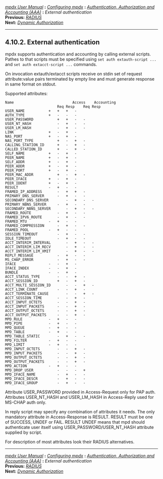 [*mpdx User Manual*](README.md) **:** [*Configuring mpdx*](mpd17.md)
**:** [*Authentication, Authorization and Accounting (AAA)*](mpd29.md)
**:** *External authentication*\
**Previous:** [*RADIUS*](mpd30.md)\
**Next:** [*Dynamic Authorization*](mpd32.md)

------------------------------------------------------------------------

## 4.10.2. External authentication

mpdx supports authentication and accounting by calling external scripts.
Pathes to that scripts must be specified using
`set auth extauth-script ...` and `set auth extacct-script ...`
commands.

On invocation extauth/extacct scripts receive on stdin set of request
attribute:value pairs terminated by empty line and must generate
response in same format on stdout.

Supported attributes:

    Name                           Access    Accounting
                            Req Resp    Req Resp
    USER_NAME           +   +   +   -
    AUTH_TYPE           +   -   -   -
    USER_PASSWORD           +   +   -   -
    USER_NT_HASH            -   +   -   -
    USER_LM_HASH            -   +   -   -
    LINK                +   -   +   -
    NAS_PORT            +   -   +   -
    NAS_PORT_TYPE           +   -   +   -
    CALLING_STATION_ID      +   -   +   -
    CALLED_STATION_ID       +   -   +   -
    SELF_NAME           +   -   +   -
    PEER_NAME           +   -   +   -
    SELF_ADDR           +   -   +   -
    PEER_ADDR           +   -   +   -
    PEER_PORT           +   -   +   -
    PEER_MAC_ADDR           +   -   +   -
    PEER_IFACE          +   -   +   -
    PEER_IDENT          +   -   +   -
    RESULT              -   +   -   -
    FRAMED_IP_ADDRESS       -   +   +   -
    PRIMARY_DNS_SERVER      -   +   -   -
    SECONDARY_DNS_SERVER        -   +   -   -
    PRIMARY_NBNS_SERVER     -   +   -   -
    SECONDARY_NBNS_SERVER       -   +   -   -
    FRAMED_ROUTE            -   +   -   -
    FRAMED_IPV6_ROUTE       -   +   -   -
    FRAMED_MTU          -   +   -   -
    FRAMED_COMPRESSION      -   +   -   -
    FRAMED_POOL         -   +   -   -
    SESSION_TIMEOUT         -   +   -   -
    IDLE_TIMEOUT            -   +   -   -
    ACCT_INTERIM_INTERVAL       -   +   -   -
    ACCT_INTERIM_LIM_RECV       -   +   -   -
    ACCT_INTERIM_LIM_XMIT       -   +   -   -
    REPLY_MESSAGE           -   +   -   -
    MS_CHAP_ERROR           -   +   -   -
    IFACE               -   -   +   -
    IFACE_INDEX         -   -   +   -
    BUNDLE              -   -   +   -
    ACCT_STATUS_TYPE        -   -   +   -
    ACCT_SESSION_ID         +   -   +   -
    ACCT_MULTI_SESSION_ID       -   -   +   -
    ACCT_LINK_COUNT         -   -   +   -
    ACCT_TERMINATE_CAUSE        -   -   +   -
    ACCT_SESSION_TIME       -   -   +   -
    ACCT_INPUT_OCTETS       -   -   +   -
    ACCT_INPUT_PACKETS      -   -   +   -
    ACCT_OUTPUT_OCTETS      -   -   +   -
    ACCT_OUTPUT_PACKETS     -   -   +   -
    MPD_RULE            -   +   -   -
    MPD_PIPE            -   +   -   -
    MPD_QUEUE           -   +   -   -
    MPD_TABLE           -   +   -   -
    MPD_TABLE_STATIC        -   +   -   -
    MPD_FILTER          -   +   -   -
    MPD_LIMIT           -   +   -   -
    MPD_INPUT_OCTETS        -   -   +   -
    MPD_INPUT_PACKETS       -   -   +   -
    MPD_OUTPUT_OCTETS       -   -   +   -
    MPD_OUTPUT_PACKETS      -   -   +   -
    MPD_ACTION          -   +   -   -
    MPD_DROP_USER           -   -   -   +
    MPD_IFACE_NAME          -   +   -   -
    MPD_IFACE_DESCR         -   +   -   -
    MPD_IFACE_GROUP         -   +   -   -

Attribute USER_PASSWORD provided in Access-Request only for PAP auth.
Attributes USER_NT_HASH and USER_LM_HASH in Access-Reply used for
MS-CHAP auth only.

In reply script may specify any combination of attributes it needs. The
only mandatory attribute in Access-Response is RESULT. RESULT must be
one of SUCCESS, UNDEF or FAIL. RESULT UNDEF means that mpd should
authenticate user itself using USER_PASSWORD/USER_NT_HASH attribute
supplied by script.

For description of most attributes look their RADIUS alternatives.

------------------------------------------------------------------------

[*mpdx User Manual*](README.md) **:** [*Configuring mpdx*](mpd17.md)
**:** [*Authentication, Authorization and Accounting (AAA)*](mpd29.md)
**:** *External authentication*\
**Previous:** [*RADIUS*](mpd30.md)\
**Next:** [*Dynamic Authorization*](mpd32.md)

